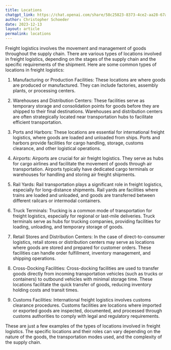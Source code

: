 ```yaml
---
title: Locations
chatgpt_link: https://chat.openai.com/share/58c25823-8373-4ce2-aa28-67a3f58f8dac
author: Christopher Schoeder
date: 2023-12-13
layout: article
permalink: locations
---
```


Freight logistics involves the movement and management of goods throughout the supply chain. There are various types of locations involved in freight logistics, depending on the stages of the supply chain and the specific requirements of the shipment. Here are some common types of locations in freight logistics:

1. Manufacturing or Production Facilities: These locations are where goods are produced or manufactured. They can include factories, assembly plants, or processing centers.

2. Warehouses and Distribution Centers: These facilities serve as temporary storage and consolidation points for goods before they are shipped to their final destinations. Warehouses and distribution centers are often strategically located near transportation hubs to facilitate efficient transportation.

3. Ports and Harbors: These locations are essential for international freight logistics, where goods are loaded and unloaded from ships. Ports and harbors provide facilities for cargo handling, storage, customs clearance, and other logistical operations.

4. Airports: Airports are crucial for air freight logistics. They serve as hubs for cargo airlines and facilitate the movement of goods through air transportation. Airports typically have dedicated cargo terminals or warehouses for handling and storing air freight shipments.

5. Rail Yards: Rail transportation plays a significant role in freight logistics, especially for long-distance shipments. Rail yards are facilities where trains are loaded and unloaded, and goods are transferred between different railcars or intermodal containers.

6. Truck Terminals: Trucking is a common mode of transportation for freight logistics, especially for regional or last-mile deliveries. Truck terminals serve as hubs for trucking companies, providing facilities for loading, unloading, and temporary storage of goods.

7. Retail Stores and Distribution Centers: In the case of direct-to-consumer logistics, retail stores or distribution centers may serve as locations where goods are stored and prepared for customer orders. These facilities can handle order fulfillment, inventory management, and shipping operations.

8. Cross-Docking Facilities: Cross-docking facilities are used to transfer goods directly from incoming transportation vehicles (such as trucks or containers) to outbound vehicles with minimal storage time. These locations facilitate the quick transfer of goods, reducing inventory holding costs and transit times.

9. Customs Facilities: International freight logistics involves customs clearance procedures. Customs facilities are locations where imported or exported goods are inspected, documented, and processed through customs authorities to comply with legal and regulatory requirements.

These are just a few examples of the types of locations involved in freight logistics. The specific locations and their roles can vary depending on the nature of the goods, the transportation modes used, and the complexity of the supply chain.
